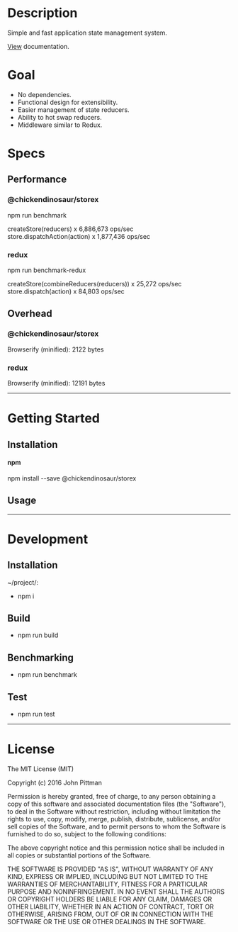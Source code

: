 # Description

Simple and fast application state management system.  

[View](https://chickendinosaur.github.io/storex/) documentation.

# Goal

*   No dependencies.
*   Functional design for extensibility.
*   Easier management of state reducers.
*   Ability to hot swap reducers.
*   Middleware similar to Redux.

# Specs

## Performance

### @chickendinosaur/storex

npm run benchmark

createStore(reducers) x 6,886,673 ops/sec  
store.dispatchAction(action) x 1,877,436 ops/sec

### redux

npm run benchmark-redux

createStore(combineReducers(reducers)) x 25,272 ops/sec  
store.dispatch(action) x 84,803 ops/sec

## Overhead

### @chickendinosaur/storex

Browserify (minified): 2122 bytes

### redux

Browserify (minified): 12191 bytes

---

# Getting Started

## Installation

#### npm

npm install --save @chickendinosaur/storex

## Usage

---

# Development

## Installation

~/project/:

*   npm i

## Build

*   npm run build

## Benchmarking

*   npm run benchmark

## Test

*   npm run test

---

# License

The MIT License (MIT)

Copyright (c) 2016 John Pittman

Permission is hereby granted, free of charge, to any person obtaining a copy
of this software and associated documentation files (the "Software"), to deal
in the Software without restriction, including without limitation the rights
to use, copy, modify, merge, publish, distribute, sublicense, and/or sell
copies of the Software, and to permit persons to whom the Software is
furnished to do so, subject to the following conditions:

The above copyright notice and this permission notice shall be included in all
copies or substantial portions of the Software.

THE SOFTWARE IS PROVIDED "AS IS", WITHOUT WARRANTY OF ANY KIND, EXPRESS OR
IMPLIED, INCLUDING BUT NOT LIMITED TO THE WARRANTIES OF MERCHANTABILITY,
FITNESS FOR A PARTICULAR PURPOSE AND NONINFRINGEMENT. IN NO EVENT SHALL THE
AUTHORS OR COPYRIGHT HOLDERS BE LIABLE FOR ANY CLAIM, DAMAGES OR OTHER
LIABILITY, WHETHER IN AN ACTION OF CONTRACT, TORT OR OTHERWISE, ARISING FROM,
OUT OF OR IN CONNECTION WITH THE SOFTWARE OR THE USE OR OTHER DEALINGS IN THE
SOFTWARE.
